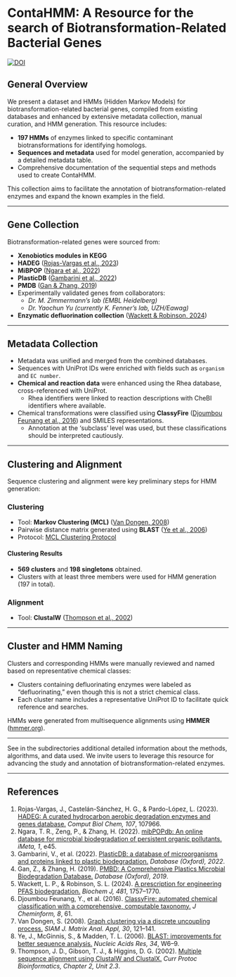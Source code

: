 # ContaHMM: A Resource for the search of Biotransformation-Related Bacterial Genes
[![DOI](https://zenodo.org/badge/904668019.svg)](https://doi.org/10.5281/zenodo.14871402)
## General Overview

We present a dataset and HMMs (Hidden Markov Models) for biotransformation-related bacterial genes, compiled from existing databases and enhanced by extensive metadata collection, manual curation, and HMM generation. This resource includes:


- **197 HMMs** of enzymes linked to specific contaminant biotransformations for identifying homologs.
- **Sequences and metadata** used for model generation, accompanied by a detailed metadata table.
- Comprehensive documentation of the sequential steps and methods used to create ContaHMM.

This collection aims to facilitate the annotation of biotransformation-related enzymes and expand the known examples in the field.

---

## Gene Collection

Biotransformation-related genes were sourced from:

- **Xenobiotics modules in KEGG**
- **HADEG** ([Rojas-Vargas et al., 2023](https://doi.org/10.1016/j.compbiolchem.2023.107966))
- **MiBPOP** ([Ngara et al., 2022](https://doi.org/10.1093/imeta/e45))
- **PlasticDB** ([Gambarini et al., 2022](https://doi.org/10.1093/database/baac036))
- **PMDB** ([Gan & Zhang, 2019](https://doi.org/10.1093/database/baz119))
- Experimentally validated genes from collaborators:
  - *Dr. M. Zimmermann’s lab (EMBL Heidelberg)*
  - *Dr. Yaochun Yu (currently K. Fenner’s lab, UZH/Eawag)*
- **Enzymatic defluorination collection** ([Wackett & Robinson, 2024](https://portlandpress.com/biochemj/article/481/23/1757/235292/A-prescription-for-engineering-PFAS-biodegradation))

---

## Metadata Collection

- Metadata was unified and merged from the combined databases.
- Sequences with UniProt IDs were enriched with fields such as `organism` and `EC number`.
- **Chemical and reaction data** were enhanced using the Rhea database, cross-referenced with UniProt.
  - Rhea identifiers were linked to reaction descriptions with CheBI identifiers where available.
- Chemical transformations were classified using **ClassyFire** ([Djoumbou Feunang et al., 2016](https://doi.org/10.1186/s13321-016-0174-y)) and SMILES representations.
  - Annotation at the ‘subclass’ level was used, but these classifications should be interpreted cautiously.

---

## Clustering and Alignment

Sequence clustering and alignment were key preliminary steps for HMM generation:

### Clustering
- Tool: **Markov Clustering (MCL)** ([Van Dongen, 2008](https://doi.org/10.1137/040608635))
- Pairwise distance matrix generated using **BLAST** ([Ye et al., 2006](https://doi.org/10.1093/nar/gkl383))
- Protocol: [MCL Clustering Protocol](https://micans.org/mcl/man/clmprotocols.html)

#### Clustering Results
- **569 clusters** and **198 singletons** obtained.
- Clusters with at least three members were used for HMM generation (197 in total).

### Alignment
- Tool: **ClustalW** ([Thompson et al., 2002](https://doi.org/10.1002/0471250953.bi0203s00))

---

## Cluster and HMM Naming

Clusters and corresponding HMMs were manually reviewed and named based on representative chemical classes:

- Clusters containing defluorinating enzymes were labeled as “defluorinating,” even though this is not a strict chemical class.
- Each cluster name includes a representative UniProt ID to facilitate quick reference and searches.

HMMs were generated from multisequence alignments using **HMMER** ([hmmer.org](http://hmmer.org)).

---


See in the subdirectories additional detailed information about the methods, algorithms, and data used. We invite users to leverage this resource for advancing the study and annotation of biotransformation-related enzymes.

---

## References

1. Rojas-Vargas, J., Castelán-Sánchez, H. G., & Pardo-López, L. (2023). [HADEG: A curated hydrocarbon aerobic degradation enzymes and genes database.](https://doi.org/10.1016/j.compbiolchem.2023.107966) *Comput Biol Chem, 107*, 107966.
2. Ngara, T. R., Zeng, P., & Zhang, H. (2022). [mibPOPdb: An online database for microbial biodegradation of persistent organic pollutants.](https://doi.org/10.1093/imeta/e45) *iMeta, 1*, e45.
3. Gambarini, V., et al. (2022). [PlasticDB: a database of microorganisms and proteins linked to plastic biodegradation.](https://doi.org/10.1093/database/baac036) *Database (Oxford), 2022*.
4. Gan, Z., & Zhang, H. (2019). [PMBD: A Comprehensive Plastics Microbial Biodegradation Database.](https://doi.org/10.1093/database/baz119) *Database (Oxford), 2019*.
5. Wackett, L. P., & Robinson, S. L. (2024). [A prescription for engineering PFAS biodegradation.](https://doi.org/10.1042/BCJ20200792) *Biochem J, 481*, 1757–1770.
6. Djoumbou Feunang, Y., et al. (2016). [ClassyFire: automated chemical classification with a comprehensive, computable taxonomy.](https://doi.org/10.1186/s13321-016-0174-y) *J Cheminform, 8*, 61.
7. Van Dongen, S. (2008). [Graph clustering via a discrete uncoupling process.](https://doi.org/10.1137/040608635) *SIAM J. Matrix Anal. Appl, 30*, 121–141.
8. Ye, J., McGinnis, S., & Madden, T. L. (2006). [BLAST: improvements for better sequence analysis.](https://doi.org/10.1093/nar/gkl383) *Nucleic Acids Res, 34*, W6–9.
9. Thompson, J. D., Gibson, T. J., & Higgins, D. G. (2002). [Multiple sequence alignment using ClustalW and ClustalX.](https://doi.org/10.1002/0471250953.bi0203s00) *Curr Protoc Bioinformatics, Chapter 2, Unit 2.3*.

